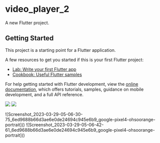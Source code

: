 # video_player_2

A new Flutter project.

## Getting Started

This project is a starting point for a Flutter application.

A few resources to get you started if this is your first Flutter project:

- [Lab: Write your first Flutter app](https://docs.flutter.dev/get-started/codelab)
- [Cookbook: Useful Flutter samples](https://docs.flutter.dev/cookbook)

For help getting started with Flutter development, view the
[online documentation](https://docs.flutter.dev/), which offers tutorials,
samples, guidance on mobile development, and a full API reference.

<p float="center">
<img src ="https://user-images.githubusercontent.com/119030630/228397243-3b45249d-394f-4006-8e64-2bca6e583216.png">
<img src ="https://user-images.githubusercontent.com/119030630/228397257-04a3831d-72b7-49c6-a7dc-2e12521ec85f.png">
</p>![Screenshot_2023-03-29-05-06-30-75_6ed9688b66d3ae6e0de24694c945e6b9_google-pixel4-ohsoorange-portrait]()
  ![Screenshot_2023-03-29-05-06-42-61_6ed9688b66d3ae6e0de24694c945e6b9_google-pixel4-ohsoorange-portrait]()
